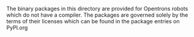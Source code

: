 The binary packages in this directory are provided for Opentrons robots which do not have a compiler.
The packages are governed solely by the terms of their licenses which can be found in the package entries on PyPI.org
